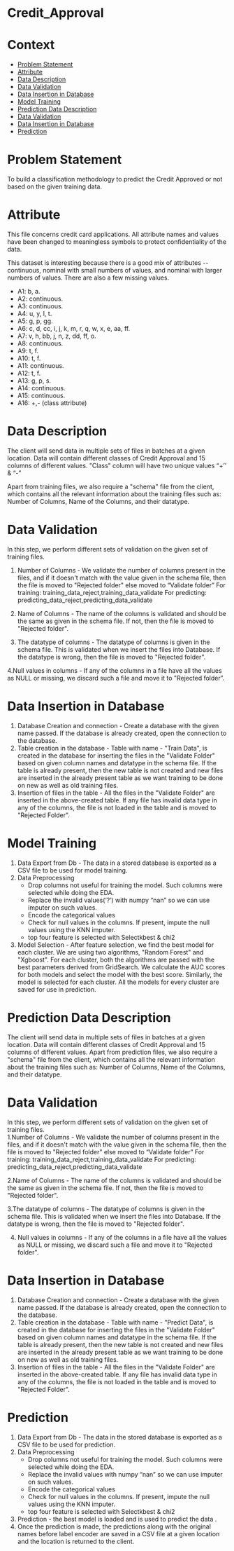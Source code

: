 # Credit_Approval
# Context
- [Problem Statement](https://github.com/GokulDev4U/Credit_Approval/blob/master/README.md#problem-statement)
- [Attribute](https://github.com/GokulDev4U/Credit_Approval/blob/master/README.md#attribute)
- [Data Description](https://github.com/GokulDev4U/Credit_Approval/blob/master/README.md#data-description)
- [Data Validation](https://github.com/GokulDev4U/Credit_Approval/blob/master/README.md#data-validation)
- [Data Insertion in Database](https://github.com/GokulDev4U/Credit_Approval/blob/master/README.md#data-insertion-in-database)
- [Model Training](https://github.com/GokulDev4U/Credit_Approval/blob/master/README.md#model-training)
- [Prediction Data Description](https://github.com/GokulDev4U/Credit_Approval/blob/master/README.md#prediction-data-description)
- [Data Validation](https://github.com/GokulDev4U/Credit_Approval/blob/master/README.md#data-validation-1)
- [Data Insertion in Database](https://github.com/GokulDev4U/Credit_Approval/blob/master/README.md#data-insertion-in-database-1)
- [Prediction](https://github.com/GokulDev4U/Credit_Approval/blob/master/README.md#prediction)

# Problem Statement
To build a classification methodology to predict the Credit Approved or not based on the given training data. 
# Attribute 
This file concerns credit card applications. All attribute names and values have been changed to meaningless symbols to protect confidentiality of the data.

This dataset is interesting because there is a good mix of attributes -- continuous, nominal with small numbers of values, and nominal with larger numbers of values. There are also a few missing values.

- A1: b, a.
- A2: continuous.
- A3: continuous.
- A4: u, y, l, t.
- A5: g, p, gg.
- A6: c, d, cc, i, j, k, m, r, q, w, x, e, aa, ff.
- A7: v, h, bb, j, n, z, dd, ff, o.
- A8: continuous.
- A9: t, f.
- A10: t, f.
- A11: continuous.
- A12: t, f.
- A13: g, p, s.
- A14: continuous.
- A15: continuous.
- A16: +,- (class attribute)

# Data Description
The client will send data in multiple sets of files in batches at a given location. Data will contain different classes of Credit Approval and 15 columns of different values.
"Class" column will have two unique values “+’’ & “-”

Apart from training files, we also require a "schema" file from the client, which contains all the relevant information about the training files such as:
 Number of Columns, Name of the Columns, and their datatype.
 
# Data Validation 
In this step, we perform different sets of validation on the given set of training files.  

1. Number of Columns - We validate the number of columns present in the files, and if it doesn't match with the value given in the schema file, then the file is moved to "Rejected folder" else moved to “Validate folder”
For training: training_data_reject,training_data_validate
For predicting: predicting_data_reject,predicting_data_validate

2. Name of Columns - The name of the columns is validated and should be the same as given in the schema file. If not, then the file is moved to "Rejected folder".

3. The datatype of columns - The datatype of columns is given in the schema file. This is validated when we insert the files into Database. If the datatype is wrong, then the file is moved to "Rejected folder".

4.Null values in columns - If any of the columns in a file have all the values as NULL or missing, we discard such a file and move it to "Rejected folder".



# Data Insertion in Database
 
1) Database Creation and connection - Create a database with the given name passed. If the database is already created, open the connection to the database. 
2) Table creation in the database - Table with name - "Train Data", is created in the database for inserting the files in the "Validate Folder" based on given column names and datatype in the schema file. If the table is already present, then the new table is not created and new files are inserted in the already present table as we want training to be done on new as well as old training files.     
3) Insertion of files in the table - All the files in the "Validate Folder" are inserted in the above-created table. If any file has invalid data type in any of the columns, the file is not loaded in the table and is moved to "Rejected Folder".
 
# Model Training 
1) Data Export from Db - The data in a stored database is exported as a CSV file to be used for model training.
2) Data Preprocessing   
   -  Drop columns not useful for training the model. Such columns were selected while doing the EDA.
   -  Replace the invalid values(‘?’) with numpy “nan” so we can use imputer on such values.
   -  Encode the categorical values
   -  Check for null values in the columns. If present, impute the null values using the KNN imputer.
   -  top four feature is selected with Selectkbest & chi2
3) Model Selection - After feature selection, we find the best model for each cluster. We are using two algorithms, "Random Forest" and "Xgboost". For each cluster, both the algorithms are passed with the best parameters derived from GridSearch. We calculate the AUC scores for both models and select the model with the best score. Similarly, the model is selected for each cluster. All the models for every cluster are saved for use in prediction. 
 
# Prediction Data Description
 The client will send data in multiple sets of files in batches at a given location. Data will contain different classes of Credit Approval and 15 columns of different values.
Apart from prediction files, we also require a "schema" file from the client, which contains all the relevant information about the training files such as:
 Number of Columns, Name of the Columns, and their datatype.

# Data Validation  
In this step, we perform different sets of validation on the given set of training files.  
1.Number of Columns - We validate the number of columns present in the files, and if it doesn't match with the value given in the schema file, then the file is moved to "Rejected folder" else moved to “Validate folder”
For training: training_data_reject,training_data_validate
For predicting: predicting_data_reject,predicting_data_validate

2.Name of Columns - The name of the columns is validated and should be the same as given in the schema file. If not, then the file is moved to "Rejected folder".

3.The datatype of columns - The datatype of columns is given in the schema file. This is validated when we insert the files into Database. If the datatype is wrong, then the file is moved to "Rejected folder".

4. Null values in columns - If any of the columns in a file have all the values  as NULL or missing, we discard such a file and move it to "Rejected folder". 

# Data Insertion in Database 

1) Database Creation and connection - Create a database with the given name passed. If the database is already created, open the connection to the database. 
2) Table creation in the database - Table with name - "Predict Data", is created in the database for inserting the files in the "Validate Folder" based on given column names and datatype in the schema file. If the table is already present, then the new table is not created and new files are inserted in the already present table as we want training to be done on new as well as old training files.     
3) Insertion of files in the table - All the files in the "Validate Folder" are inserted in the above-created table. If any file has invalid data type in any of the columns, the file is not loaded in the table and is moved to "Rejected Folder".


# Prediction 
 
1) Data Export from Db - The data in the stored database is exported as a CSV file to be used for prediction.
2) Data Preprocessing   
   - Drop columns not useful for training the model. Such columns were selected while doing the EDA.
   - Replace the invalid values with numpy “nan” so we can use imputer on such values.
   - Encode the categorical values
   - Check for null values in the columns. If present, impute the null values using the KNN imputer.
   - top four feature is selected with Selectkbest & chi2
3) Prediction -  the best model is loaded and is used to predict the data .
4) Once the prediction is made, the predictions along with the original names before label encoder are saved in a CSV file at a given location and the location is returned to the client.


